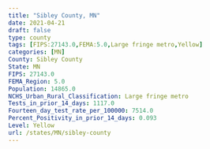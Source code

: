 ```yaml
---
title: "Sibley County, MN"
date: 2021-04-21
draft: false
type: county
tags: [FIPS:27143.0,FEMA:5.0,Large fringe metro,Yellow]
categories: [MN]
County: Sibley County
State: MN
FIPS: 27143.0
FEMA_Region: 5.0
Population: 14865.0
NCHS_Urban_Rural_Classification: Large fringe metro
Tests_in_prior_14_days: 1117.0
Fourteen_day_test_rate_per_100000: 7514.0
Percent_Positivity_in_prior_14_days: 0.093
Level: Yellow
url: /states/MN/sibley-county
---
```



